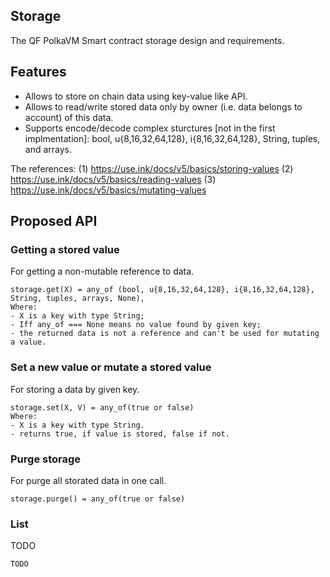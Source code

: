 ## Storage

The QF PolkaVM Smart contract storage design and requirements.

## Features

- Allows to store on chain data using key-value like API.
- Allows to read/write stored data only by owner (i.e. data belongs to account) of this data.
- Supports encode/decode complex sturctures [not in the first implmentation]: bool, u{8,16,32,64,128}, i{8,16,32,64,128}, String, tuples, and arrays.

The references:
(1) https://use.ink/docs/v5/basics/storing-values
(2) https://use.ink/docs/v5/basics/reading-values
(3) https://use.ink/docs/v5/basics/mutating-values

## Proposed API

### Getting a stored value

For getting a non-mutable reference to data.
```
storage.get(X) = any_of (bool, u{8,16,32,64,128}, i{8,16,32,64,128}, String, tuples, arrays, None),
Where:
- X is a key with type String;
- Iff any_of === None means no value found by given key;
- the returned data is not a reference and can't be used for mutating a value.
```

### Set a new value or mutate a stored value

For storing a data by given key.
```
storage.set(X, V) = any_of(true or false)
Where:
- X is a key with type String.
- returns true, if value is stored, false if not.
```

### Purge storage

For purge all storated data in one call.
```
storage.purge() = any_of(true or false)
```

### List
TODO
```
TODO
```

